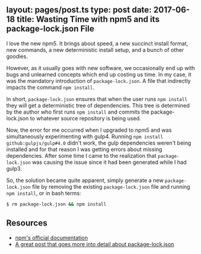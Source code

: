 layout: pages/post.ts
type: post
date: 2017-06-18
title: Wasting Time with npm5 and its package-lock.json File
---

I love the new npm5. It brings about speed, a new succinct install format, new commands, a new deterministic install setup, and a bunch of other goodies.

However, as it usually goes with new software, we occasionally end up with bugs and unlearned concepts which end up costing us time.
In my case, it was the mandatory introduction of `package-lock.json`. A file that indirectly impacts the command `npm install`.

In short, `package-lock.json` ensures that when the user runs `npm install` they will get a deterministic tree of dependencies. This tree is determined by the author who first runs `npm install` and commits the package-lock.json to whatever source repository is being used.

Now, the error for me occurred when I upgraded to npm5 and was simultaneously experimenting with gulp4. Running `npm install github:gulpjs/gulp#4.0` didn't work, the gulp dependencies weren't being installed and for that reason I was getting errors about missing dependencies. After some time I came to the realization that `package-lock.json` was causing the issue since it had been generated while I had gulp3.

So, the solution became quite apparent, simply generate a new `package-lock.json` file by removing the existing `package-lock.json` file and running `npm install`, or in bash terms:

```sh
$ rm package-lock.json && npm install
```

## Resources

* [npm's official documentation](https://docs.npmjs.com/files/package-lock.json)
* [A great post that goes more into detail about package-lock.json](http://jpospisil.com/2017/06/02/understanding-lock-files-in-npm-5.html)
